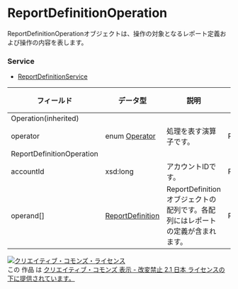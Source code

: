 # ReportDefinitionOperation
ReportDefinitionOperationオブジェクトは、操作の対象となるレポート定義および操作の内容を表します。
### Service
+ [ReportDefinitionService](../services/ReportDefinitionService.md)

| フィールド | データ型 | 説明 | 制限 | 
|---|---|---|---|
| Operation(inherited)||||
| operator| enum <a href="./Operator.md">Operator</a>| 処理を表す演算子です。| Req |
| ReportDefinitionOperation||||
| accountId| xsd:long| アカウントIDです。| Req |
| operand[]| <a href="./ReportDefinition.md">ReportDefinition</a>| ReportDefinitionオブジェクトの配列です。各配列にはレポートの定義が含まれます。| Req |
<a rel="license" href="http://creativecommons.org/licenses/by-nd/2.1/jp/"><img alt="クリエイティブ・コモンズ・ライセンス" style="border-width:0" src="https://i.creativecommons.org/l/by-nd/2.1/jp/88x31.png" /></a><br />この 作品 は <a rel="license" href="http://creativecommons.org/licenses/by-nd/2.1/jp/">クリエイティブ・コモンズ 表示 - 改変禁止 2.1 日本 ライセンスの下に提供されています。</a>
